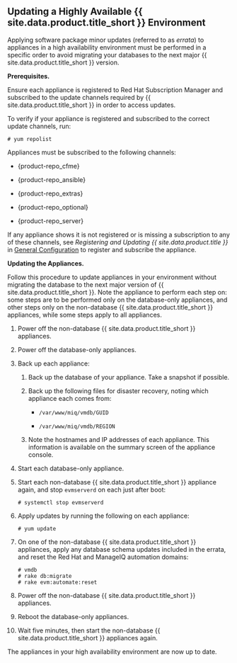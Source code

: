 ## Updating a Highly Available {{ site.data.product.title_short }} Environment

Applying software package minor updates (referred to as *errata*) to
appliances in a high availability environment must be performed in a
specific order to avoid migrating your databases to the next major
{{ site.data.product.title_short }} version.

**Prerequisites.**

Ensure each appliance is registered to Red Hat Subscription Manager and
subscribed to the update channels required by {{ site.data.product.title_short }} in
order to access updates.

To verify if your appliance is registered and subscribed to the correct
update channels, run:

    # yum repolist

Appliances must be subscribed to the following channels:

  - {product-repo\_cfme}

  - {product-repo\_ansible}

  - {product-repo\_extras}

  - {product-repo\_optional}

  - {product-repo\_server}

If any appliance shows it is not registered or is missing a subscription
to any of these channels, see *Registering and Updating {{ site.data.product.title }}*
in [General
Configuration](https://access.redhat.com/documentation/en-us/red_hat_cloudforms/4.5/html-single/general_configuration/)
to register and subscribe the appliance.

**Updating the Appliances.**

Follow this procedure to update appliances in your environment without
migrating the database to the next major version of
{{ site.data.product.title_short }}. Note the appliance to perform each step on: some
steps are to be performed only on the database-only appliances, and
other steps only on the non-database {{ site.data.product.title_short }} appliances,
while some steps apply to all appliances.

1.  Power off the non-database {{ site.data.product.title_short }} appliances.

2.  Power off the database-only appliances.

3.  Back up each appliance:

    1.  Back up the database of your appliance. Take a snapshot if
        possible.

    2.  Back up the following files for disaster recovery, noting which
        appliance each comes from:

          - `/var/www/miq/vmdb/GUID`

          - `/var/www/miq/vmdb/REGION`

    3.  Note the hostnames and IP addresses of each appliance. This
        information is available on the summary screen of the appliance
        console.

4.  Start each database-only appliance.

5.  Start each non-database {{ site.data.product.title_short }} appliance again, and
    stop `evmserverd` on each just after boot:

        # systemctl stop evmserverd

6.  Apply updates by running the following on each appliance:

        # yum update

7.  On one of the non-database {{ site.data.product.title_short }} appliances, apply
    any database schema updates included in the errata, and reset the
    Red Hat and ManageIQ automation domains:

        # vmdb
        # rake db:migrate
        # rake evm:automate:reset

8.  Power off the non-database {{ site.data.product.title_short }} appliances.

9.  Reboot the database-only appliances.

10. Wait five minutes, then start the non-database
    {{ site.data.product.title_short }} appliances again.

The appliances in your high availability environment are now up to date.
